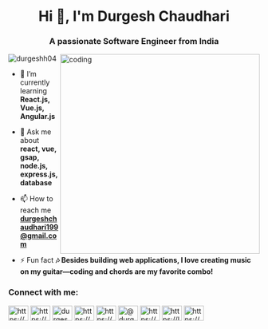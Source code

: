 <h1 align="center">Hi 👋, I'm Durgesh Chaudhari</h1>
<h3 align="center">A passionate Software Engineer from India</h3>

<img align="right" alt="coding" width="400" src="https://user-images.githubusercontent.com/55389276/140866485-8fb1c876-9a8f-4d6a-98dc-08c4981eaf70.gif">

<p align="left"> <img src="https://komarev.com/ghpvc/?username=durgeshh04&label=Profile%20views&color=0e75b6&style=flat" alt="durgeshh04" /> </p>

- 🌱 I’m currently learning **React.js, Vue.js, Angular.js**

- 💬 Ask me about **react, vue, gsap, node.js, express.js, database**

- 📫 How to reach me **durgeshchaudhari199@gmail.com**

- ⚡ Fun fact **🎶 Besides building web applications, I love creating music on my guitar—coding and chords are my favorite combo!**

<h3 align="left">Connect with me:</h3>
<p align="left">
<a href="https://codepen.io/https://codepen.io/durgesh-chaudhari-the-builder" target="blank"><img align="center" src="https://raw.githubusercontent.com/rahuldkjain/github-profile-readme-generator/master/src/images/icons/Social/codepen.svg" alt="https://codepen.io/durgesh-chaudhari-the-builder" height="30" width="40" /></a>
<a href="https://dev.to/https://dev.to/durgesh_chaudhari_04" target="blank"><img align="center" src="https://raw.githubusercontent.com/rahuldkjain/github-profile-readme-generator/master/src/images/icons/Social/devto.svg" alt="https://dev.to/durgesh_chaudhari_04" height="30" width="40" /></a>
<a href="https://twitter.com/durgeshh_04" target="blank"><img align="center" src="https://raw.githubusercontent.com/rahuldkjain/github-profile-readme-generator/master/src/images/icons/Social/twitter.svg" alt="durgeshh_04" height="30" width="40" /></a>
<a href="https://linkedin.com/in/https://www.linkedin.com/in/durgesh-chaudhari04/" target="blank"><img align="center" src="https://raw.githubusercontent.com/rahuldkjain/github-profile-readme-generator/master/src/images/icons/Social/linked-in-alt.svg" alt="https://www.linkedin.com/in/durgesh-chaudhari04/" height="30" width="40" /></a>
<a href="https://stackoverflow.com/users/https://stackoverflow.com/users/23486825/durgesh-chaudhari" target="blank"><img align="center" src="https://raw.githubusercontent.com/rahuldkjain/github-profile-readme-generator/master/src/images/icons/Social/stack-overflow.svg" alt="https://stackoverflow.com/users/23486825/durgesh-chaudhari" height="30" width="40" /></a>
<a href="https://medium.com/@durgeshchaudhari199" target="blank"><img align="center" src="https://raw.githubusercontent.com/rahuldkjain/github-profile-readme-generator/master/src/images/icons/Social/medium.svg" alt="@durgeshchaudhari199" height="30" width="40" /></a>
<a href="https://www.hackerrank.com/https://www.hackerrank.com/profile/durgesh04" target="blank"><img align="center" src="https://raw.githubusercontent.com/rahuldkjain/github-profile-readme-generator/master/src/images/icons/Social/hackerrank.svg" alt="https://www.hackerrank.com/profile/durgesh04" height="30" width="40" /></a>
<a href="https://www.leetcode.com/https://leetcode.com/u/eagle_04/" target="blank"><img align="center" src="https://raw.githubusercontent.com/rahuldkjain/github-profile-readme-generator/master/src/images/icons/Social/leet-code.svg" alt="https://leetcode.com/u/eagle_04/" height="30" width="40" /></a>
<a href="https://auth.geeksforgeeks.org/user/https://www.geeksforgeeks.org/user/durgeshchaudhari04/" target="blank"><img align="center" src="https://raw.githubusercontent.com/rahuldkjain/github-profile-readme-generator/master/src/images/icons/Social/geeks-for-geeks.svg" alt="https://www.geeksforgeeks.org/user/durgeshchaudhari04/" height="30" width="40" /></a>
</p>
